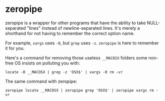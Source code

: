 # zeropipe

zeropipe is a wrapper for other programs that have the ability to take NULL-separated "lines" instead of newline-separated lines.
It's merely a shorthand for not having to remember the correct option name.

For example, `xargs` uses `-0`, but `grep` uses `-z`. `zeropipe` is here to remember it for you.

Here's a command for removing those useless `__MACOSX` folders some non-free OS insists on polluting you with:

    locate -0 __MACOSX | grep -z 'OSX$' | xargs -0 rm -vr

The same command with zeropipe:

    zeropipe locate __MACOSX | zeropipe grep 'OSX$' | zeropipe xargs rm -vr

